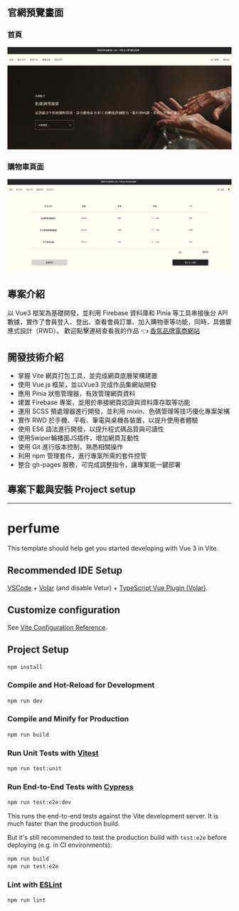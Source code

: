 ## 官網預覽畫面 

### 首頁 
![Screenshot of a comment on a GitHub issue showing an image, added in the Markdown, of an Octocat smiling and raising a tentacle.](https://github.com/zzliou/Das-Parfum/blob/157f52dc148514a4b755f56f547bb0d1d353d2cd/%E6%9C%AA%E5%91%BD%E5%90%8D.jpg)

### 購物車頁面
![Screenshot of a comment on a GitHub issue showing an image, added in the Markdown, of an Octocat smiling and raising a tentacle.](https://github.com/zzliou/Das-Parfum/blob/b1ccb60a11489a545369b970054d66efbcb780aa/FireShot%20Capture%20423%20-%20Alles%20Gute%EF%BD%9C%E5%BE%B7%E5%9C%8B%E9%A6%99%E6%B0%9B%E5%93%81%E7%89%8C%20-%20zzliou.github.io.png)

## 專案介紹 

以 Vue3 框架為基礎開發，並利用 Firebase 資料庫和 Pinia 等工具串接後台 API 數據，實作了會員登入、登出、查看會員訂單、加入購物車等功能，同時，具備響應式設計（RWD）。
歡迎點擊連結查看我的作品	:point_left: [香氛品牌電商網站](https://zzliou.github.io/Das-Parfum/#/home)

## 開發技術介紹

* 掌握 Vite 網頁打包工具，並完成網頁底層架構建置
* 使用 Vue.js 框架，並以Vue3 完成作品集網站開發
* 應用 Pinia 狀態管理器，有效管理網頁資料
* 建置 Firebase 專案，並用於串接網頁認證與資料庫存取等功能
* 運用 SCSS 預處理器進行開發，並利用 mixin、色碼管理等技巧優化專案架構
* 實作 RWD 於手機、平板、筆電與桌機各裝置，以提升使用者體驗
* 使用 ES6 語法進行開發，以提升程式碼品質與可讀性
* 使用Swiper輪播圖JS插件，增加網頁互動性
* 使用 Git 進行版本控制，熟悉相關操作
* 利用 npm 管理套件，進行專案所需的套件控管
* 整合 gh-pages 服務，可完成調整指令，讓專案能一鍵部署

## 專案下載與安裝 Project setup
---
# perfume

This template should help get you started developing with Vue 3 in Vite.

## Recommended IDE Setup

[VSCode](https://code.visualstudio.com/) + [Volar](https://marketplace.visualstudio.com/items?itemName=Vue.volar) (and disable Vetur) + [TypeScript Vue Plugin (Volar)](https://marketplace.visualstudio.com/items?itemName=Vue.vscode-typescript-vue-plugin).

## Customize configuration

See [Vite Configuration Reference](https://vitejs.dev/config/).

## Project Setup

```sh
npm install
```

### Compile and Hot-Reload for Development

```sh
npm run dev
```

### Compile and Minify for Production

```sh
npm run build
```

### Run Unit Tests with [Vitest](https://vitest.dev/)

```sh
npm run test:unit
```

### Run End-to-End Tests with [Cypress](https://www.cypress.io/)

```sh
npm run test:e2e:dev
```

This runs the end-to-end tests against the Vite development server.
It is much faster than the production build.

But it's still recommended to test the production build with `test:e2e` before deploying (e.g. in CI environments):

```sh
npm run build
npm run test:e2e
```

### Lint with [ESLint](https://eslint.org/)

```sh
npm run lint
```

